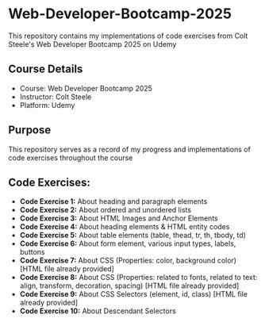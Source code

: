 # Web-Developer-Bootcamp-2025
This repository contains my implementations of code exercises from Colt Steele's Web Developer Bootcamp 2025 on Udemy

## Course Details
* Course: Web Developer Bootcamp 2025
* Instructor: Colt Steele
* Platform: Udemy

## Purpose
This repository serves as a record of my progress and implementations of code exercises throughout the course

## Code Exercises:
* **Code Exercise 1:** About heading and paragraph elements
* **Code Exercise 2:** About ordered and unordered lists
* **Code Exercise 3:** About HTML Images and Anchor Elements
* **Code Exercise 4:** About heading elements & HTML entity codes
* **Code Exercise 5:** About table elements (table, thead, tr, th, tbody, td)
* **Code Exercise 6:** About form element, various input types, labels, buttons
* **Code Exercise 7:** About CSS (Properties: color, background color) [HTML file already provided]
* **Code Exercise 8:** About CSS (Properties: related to fonts, related to text: align, transform, decoration, spacing) [HTML file already provided]
* **Code Exercise 9:** About CSS Selectors (element, id, class) [HTML file already provided]
* **Code Exercise 10:** About Descendant Selectors
